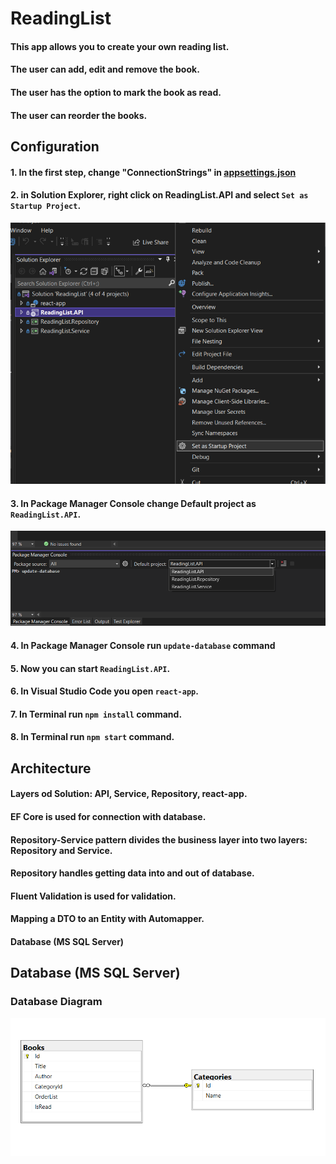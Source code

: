 # ReadingList

#### This app allows you to create your own reading list. 
#### The user can add, edit and remove the book.
#### The user has the option to mark the book as read.
#### The user can reorder the books.

## Configuration
#### 1. In the first step, change "ConnectionStrings" in [appsettings.json](https://github.com/jarekblady/ReadingList/blob/master/ReadingList.API/appsettings.json)
#### 2. in Solution Explorer, right click on ReadingList.API and select `Set as Startup Project`.
![Startup Project](https://github.com/jarekblady/ReadingList/blob/master/StartupProject.PNG)
#### 3. In Package Manager Console change Default project as `ReadingList.API`.
![Package Manager Console](https://github.com/jarekblady/ReadingList/blob/master/PackageManagerConsole.PNG)
#### 4. In Package Manager Console run `update-database` command
#### 5. Now you can start `ReadingList.API`.
#### 6. In Visual Studio Code you open `react-app`.
#### 7. In Terminal run `npm install` command.
#### 8. In Terminal run `npm start` command.

## Architecture

#### Layers od Solution: API, Service, Repository, react-app. 
#### EF Core is used for connection with database.
#### Repository-Service pattern divides the business layer into two layers: Repository and Service.
#### Repository handles getting data into and out of database.
#### Fluent Validation is used for validation.
#### Mapping a DTO to an Entity with Automapper.
#### Database (MS SQL Server)

## Database (MS SQL Server)
### Database Diagram
![Database Diagram](https://github.com/jarekblady/ReadingList/blob/master/DatabaseDiagram.PNG)
